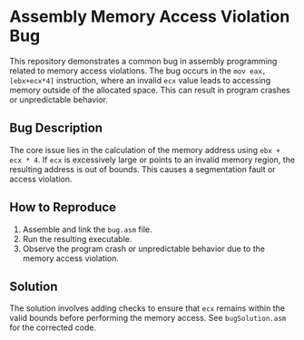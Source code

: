 # Assembly Memory Access Violation Bug

This repository demonstrates a common bug in assembly programming related to memory access violations. The bug occurs in the `mov eax, [ebx+ecx*4]` instruction, where an invalid `ecx` value leads to accessing memory outside of the allocated space. This can result in program crashes or unpredictable behavior.

## Bug Description
The core issue lies in the calculation of the memory address using `ebx + ecx * 4`.  If `ecx` is excessively large or points to an invalid memory region, the resulting address is out of bounds. This causes a segmentation fault or access violation.

## How to Reproduce
1. Assemble and link the `bug.asm` file.
2. Run the resulting executable.
3. Observe the program crash or unpredictable behavior due to the memory access violation.

## Solution
The solution involves adding checks to ensure that `ecx` remains within the valid bounds before performing the memory access.  See `bugSolution.asm` for the corrected code.